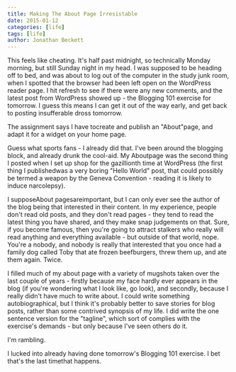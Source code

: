 ```yaml
---
title: Making The About Page Irresistable
date: 2015-01-12
categories: [life]
tags: [life]
author: Jonathan Beckett
---
```


This feels like cheating. It's half past midnight, so technically Monday morning, but still Sunday night in my head. I was supposed to be heading off to bed, and was about to log out of the computer in the study junk room, when I spotted that the browser had been left open on the WordPress reader page. I hit refresh to see if there were any new comments, and the latest post from WordPress showed up - the Blogging 101 exercise for tomorrow. I guess this means I can get it out of the way early, and get back to posting insufferable dross tomorrow.

The assignment says I have tocreate and publish an "About"page, and adapt it for a widget on your home page.

Guess what sports fans - I already did that. I've been around the blogging block, and already drunk the cool-aid. My Aboutpage was the second thing I posted when I set up shop for the gazillionth time at WordPress (the first thing I publishedwas a very boring "Hello World" post, that could possibly be termed a weapon by the Geneva Convention - reading it is likely to induce narcolepsy).

I supposeAbout pagesareimportant, but I can only ever see the author of the blog being that interested in their content. In my experience, people don't read old posts, and they don't read pages - they tend to read the latest thing you have shared, and they make snap judgements on that. Sure, if you become famous, then you're going to attract stalkers who really will read anything and everything available - but outside of that world, nope. You're a nobody, and nobody is really that interested that you once had a family dog called Toby that ate frozen beefburgers, threw them up, and ate them again. Twice.

I filled much of my about page with a variety of mugshots taken over the last couple of years - firstly because my face hardly ever appears in the blog (if you're wondering what I look like, go look), and secondly, because I really didn't have much to write about. I could write something autobiographical, but I think it's probably better to save stories for blog posts, rather than some contrived synopsis of my life. I did write the one sentence version for the "tagline", which sort of complies with the exercise's demands - but only because I've seen others do it.

I'm rambling.

I lucked into already having done tomorrow's Blogging 101 exercise. I bet that's the last timethat happens.